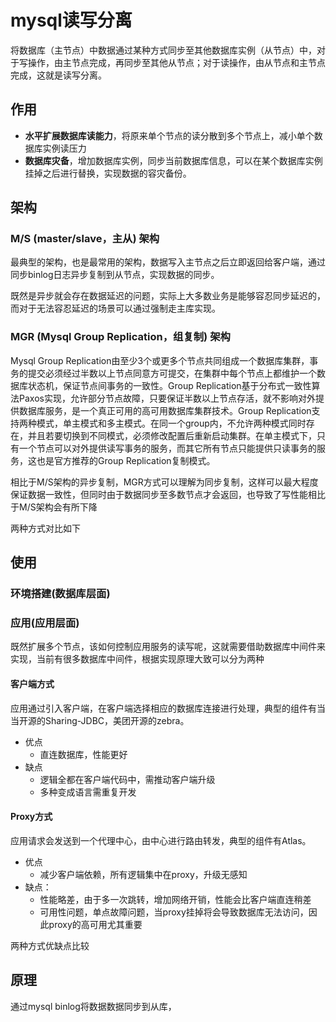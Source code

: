 # mysql读写分离



将数据库（主节点）中数据通过某种方式同步至其他数据库实例（从节点）中，对于写操作，由主节点完成，再同步至其他从节点；对于读操作，由从节点和主节点完成，这就是读写分离。

## 作用

- **水平扩展数据库读能力**，将原来单个节点的读分散到多个节点上，减小单个数据库实例读压力
- **数据库灾备**，增加数据库实例，同步当前数据库信息，可以在某个数据库实例挂掉之后进行替换，实现数据的容灾备份。

## 架构

### M/S (master/slave，主从) 架构

最典型的架构，也是最常用的架构，数据写入主节点之后立即返回给客户端，通过同步binlog日志异步复制到从节点，实现数据的同步。

既然是异步就会存在数据延迟的问题，实际上大多数业务是能够容忍同步延迟的，而对于无法容忍延迟的场景可以通过强制走主库实现。

### MGR (Mysql Group Replication，组复制) 架构

Mysql Group Replication由至少3个或更多个节点共同组成一个数据库集群，事务的提交必须经过半数以上节点同意方可提交，在集群中每个节点上都维护一个数据库状态机，保证节点间事务的一致性。Group Replication基于分布式一致性算法Paxos实现，允许部分节点故障，只要保证半数以上节点存活，就不影响对外提供数据库服务，是一个真正可用的高可用数据库集群技术。Group Replication支持两种模式，单主模式和多主模式。在同一个group内，不允许两种模式同时存在，并且若要切换到不同模式，必须修改配置后重新启动集群。在单主模式下，只有一个节点可以对外提供读写事务的服务，而其它所有节点只能提供只读事务的服务，这也是官方推荐的Group Replication复制模式。

相比于M/S架构的异步复制，MGR方式可以理解为同步复制，这样可以最大程度保证数据一致性，但同时由于数据同步至多数节点才会返回，也导致了写性能相比于M/S架构会有所下降

两种方式对比如下



## 使用

### 环境搭建(数据库层面)



### 应用(应用层面)

既然扩展多个节点，该如何控制应用服务的读写呢，这就需要借助数据库中间件来实现，当前有很多数据库中间件，根据实现原理大致可以分为两种

#### 客户端方式

应用通过引入客户端，在客户端选择相应的数据库连接进行处理，典型的组件有当当开源的Sharing-JDBC，美团开源的zebra。

- 优点
  - 直连数据库，性能更好
- 缺点
  - 逻辑全都在客户端代码中，需推动客户端升级
  - 多种变成语言需重复开发

#### Proxy方式

应用请求会发送到一个代理中心，由中心进行路由转发，典型的组件有Atlas。

- 优点 
  - 减少客户端依赖，所有逻辑集中在proxy，升级无感知
- 缺点：
  - 性能略差，由于多一次跳转，增加网络开销，性能会比客户端直连稍差
  - 可用性问题，单点故障问题，当proxy挂掉将会导致数据库无法访问，因此proxy的高可用尤其重要

两种方式优缺点比较



## 原理

通过mysql binlog将数据数据同步到从库，